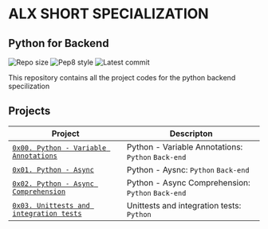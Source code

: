 # ALX SHORT SPECIALIZATION

## Python for Backend

![Repo size](https://img.shields.io/github/repo-size/franklinobasy/alx-backend-python)
![Pep8 style](https://img.shields.io/badge/PEP8-style%20guide-purple?style=round-square)
![Latest commit](https://img.shields.io/github/last-commit/gabbrenn/alx-backend-python/master?style=round-square)

This repository contains all the project codes for the python backend specilization

## Projects

| Project | Descripton |
| ------- | ---------- |
| [`0x00. Python - Variable Annotations`](./0x00-python_variable_annotations) | Python - Variable Annotations: `Python` `Back-end` |
| [`0x01. Python - Async`](./0x01-python_async_function/) | Python - Aysnc: `Python` `Back-end` |
| [`0x02. Python - Async Comprehension`](./0x02-python_async_comprehension/) | Python - Async Comprehension: `Python` `Back-end` |
| [`0x03. Unittests and integration tests`](./0x03-Unittests_and_integration_tests/) | Unittests and integration tests: `Python` |
